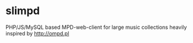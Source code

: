 # slimpd
PHP/JS/MySQL based MPD-web-client for large music collections
heavily inspired by http://ompd.pl


